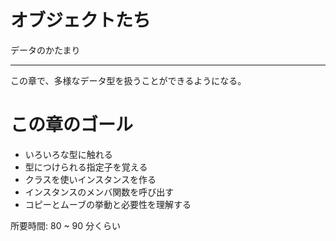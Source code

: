 # オブジェクトたち

データのかたまり

---

この章で、多様なデータ型を扱うことができるようになる。

# この章のゴール

- いろいろな型に触れる
- 型につけられる指定子を覚える
- クラスを使いインスタンスを作る
- インスタンスのメンバ関数を呼び出す
- コピーとムーブの挙動と必要性を理解する

所要時間: 80 ~ 90 分くらい